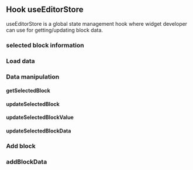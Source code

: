 ## Hook useEditorStore

useEditorStore is a global state management hook where widget developer can use for getting/updating block data.

### selected block information



### Load data

### Data manipulation
#### getSelectedBlock


#### updateSelectedBlock

#### updateSelectedBlockValue

#### updateSelectedBlockData




### Add block

### addBlockData
